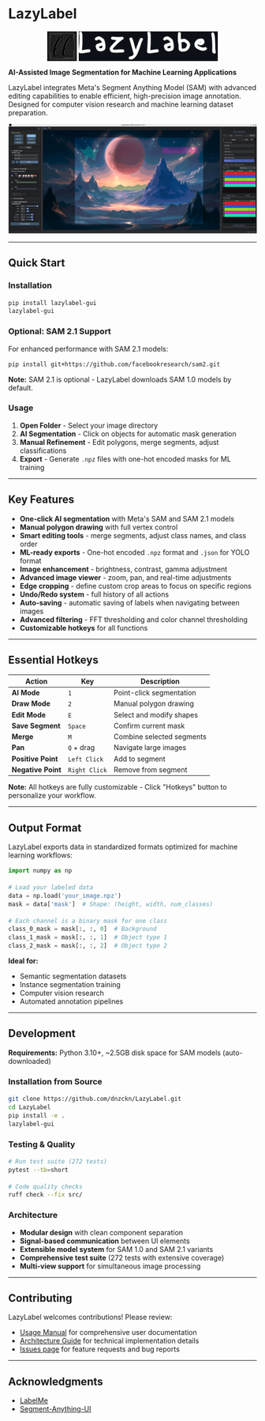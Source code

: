 # LazyLabel

<div align="center">
  <img src="https://raw.githubusercontent.com/dnzckn/LazyLabel/main/src/lazylabel/demo_pictures/logo2.png" alt="LazyLabel Logo" style="height:60px; vertical-align:middle;" />
  <img src="https://raw.githubusercontent.com/dnzckn/LazyLabel/main/src/lazylabel/demo_pictures/logo_black.png" alt="LazyLabel Cursive" style="height:60px; vertical-align:middle;" />
</div>

**AI-Assisted Image Segmentation for Machine Learning Applications**

LazyLabel integrates Meta's Segment Anything Model (SAM) with advanced editing capabilities to enable efficient, high-precision image annotation. Designed for computer vision research and machine learning dataset preparation.

<div align="center">
  <img src="https://raw.githubusercontent.com/dnzckn/LazyLabel/main/src/lazylabel/demo_pictures/gui.PNG" alt="LazyLabel Screenshot" width="800"/>
</div>

---

## Quick Start

### Installation
```bash
pip install lazylabel-gui
lazylabel-gui
```

### Optional: SAM 2.1 Support
For enhanced performance with SAM 2.1 models:
```bash
pip install git+https://github.com/facebookresearch/sam2.git
```
**Note:** SAM 2.1 is optional - LazyLabel downloads SAM 1.0 models by default.

### Usage
1. **Open Folder** - Select your image directory
2. **AI Segmentation** - Click on objects for automatic mask generation
3. **Manual Refinement** - Edit polygons, merge segments, adjust classifications
4. **Export** - Generate `.npz` files with one-hot encoded masks for ML training

---

## Key Features

- **One-click AI segmentation** with Meta's SAM and SAM 2.1 models
- **Manual polygon drawing** with full vertex control
- **Smart editing tools** - merge segments, adjust class names, and class order
- **ML-ready exports** - One-hot encoded `.npz` format and `.json` for YOLO format
- **Image enhancement** - brightness, contrast, gamma adjustment
- **Advanced image viewer** - zoom, pan, and real-time adjustments
- **Edge cropping** - define custom crop areas to focus on specific regions
- **Undo/Redo system** - full history of all actions
- **Auto-saving** - automatic saving of labels when navigating between images
- **Advanced filtering** - FFT thresholding and color channel thresholding
- **Customizable hotkeys** for all functions

---

## Essential Hotkeys

| Action | Key | Description |
|--------|-----|-------------|
| **AI Mode** | `1` | Point-click segmentation |
| **Draw Mode** | `2` | Manual polygon drawing |
| **Edit Mode** | `E` | Select and modify shapes |
| **Save Segment** | `Space` | Confirm current mask |
| **Merge** | `M` | Combine selected segments |
| **Pan** | `Q` + drag | Navigate large images |
| **Positive Point** | `Left Click` | Add to segment |
| **Negative Point** | `Right Click` | Remove from segment |

**Note:** All hotkeys are fully customizable - Click "Hotkeys" button to personalize your workflow.

---

## Output Format

LazyLabel exports data in standardized formats optimized for machine learning workflows:

```python
import numpy as np

# Load your labeled data
data = np.load('your_image.npz')
mask = data['mask']  # Shape: (height, width, num_classes)

# Each channel is a binary mask for one class
class_0_mask = mask[:, :, 0]  # Background
class_1_mask = mask[:, :, 1]  # Object type 1
class_2_mask = mask[:, :, 2]  # Object type 2
```


**Ideal for:**
- Semantic segmentation datasets
- Instance segmentation training
- Computer vision research
- Automated annotation pipelines

---

## Development

**Requirements:** Python 3.10+, ~2.5GB disk space for SAM models (auto-downloaded)

### Installation from Source
```bash
git clone https://github.com/dnzckn/LazyLabel.git
cd LazyLabel
pip install -e .
lazylabel-gui
```

### Testing & Quality
```bash
# Run test suite (272 tests)
pytest --tb=short

# Code quality checks
ruff check --fix src/
```

### Architecture
- **Modular design** with clean component separation
- **Signal-based communication** between UI elements  
- **Extensible model system** for SAM 1.0 and SAM 2.1 variants
- **Comprehensive test suite** (272 tests with extensive coverage)
- **Multi-view support** for simultaneous image processing

---

## Contributing

LazyLabel welcomes contributions! Please review:
- [Usage Manual](src/lazylabel/USAGE_MANUAL.md) for comprehensive user documentation
- [Architecture Guide](src/lazylabel/ARCHITECTURE.md) for technical implementation details
- [Issues page](https://github.com/dnzckn/LazyLabel/issues) for feature requests and bug reports

---

## Acknowledgments

- [LabelMe](https://github.com/wkentaro/labelme)
- [Segment-Anything-UI](https://github.com/branislavhesko/segment-anything-ui)
